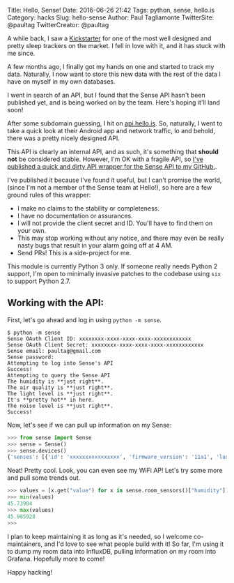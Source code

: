 Title: Hello, Sense!
Date: 2016-06-26 21:42
Tags: python, sense, hello.is
Category: hacks
Slug: hello-sense
Author: Paul Tagliamonte
TwitterSite: @paultag
TwitterCreator: @paultag

A while back, I saw a [Kickstarter](https://www.kickstarter.com/projects/hello/sense-know-more-sleep-better)
for one of the most well designed and pretty sleep trackers on the market. I
fell in love with it, and it has stuck with me since.

A few months ago, I finally got my hands on one and started to track my data.
Naturally, I now want to store this new data with the rest of the data I have
on myself in my own databases.

I went in search of an API, but I found that the Sense API hasn't been published
yet, and is being worked on by the team. Here's hoping it'll land soon!

After some subdomain guessing, I hit on [api.hello.is](https://api.hello.is).
So, naturally, I went to take a quick look at their Android app and network
traffic, lo and behold, there was a pretty nicely designed API.

This API is clearly an internal API, and as such, it's something that
**should not** be considered stable. However, I'm OK with a fragile API,
so [I've published a quick and dirty API wrapper for the Sense API
to my GitHub.](https://github.com/paultag/python-sense).

I've published it because I've found it useful, but I can't promise the world,
(since I'm not a member of the Sense team at Hello!), so here are a few ground
rules of this wrapper:

 - I make no claims to the stability or completeness.
 - I have no documentation or assurances.
 - I will not provide the client secret and ID. You'll have to find them on
   your own.
 - This may stop working without any notice, and there may even be really nasty
   bugs that result in your alarm going off at 4 AM.
 - Send PRs! This is a side-project for me.


This module is currently Python 3 only. If someone really needs Python 2
support, I'm open to minimally invasive patches to the codebase using
`six` to support Python 2.7.

Working with the API:
---------------------

First, let's go ahead and log in using `python -m sense`.

```
$ python -m sense
Sense OAuth Client ID: xxxxxxxx-xxxx-xxxx-xxxx-xxxxxxxxxxxx
Sense OAuth Client Secret: xxxxxxxx-xxxx-xxxx-xxxx-xxxxxxxxxxxx
Sense email: paultag@gmail.com
Sense password: 
Attempting to log into Sense's API
Success!
Attempting to query the Sense API
The humidity is **just right**.
The air quality is **just right**.
The light level is **just right**.
It's **pretty hot** in here.
The noise level is **just right**.
Success!
```

Now, let's see if we can pull up information on my Sense:

```python
>>> from sense import Sense
>>> sense = Sense()
>>> sense.devices()
{'senses': [{'id': 'xxxxxxxxxxxxxxxx', 'firmware_version': '11a1', 'last_updated': 1466991060000, 'state': 'NORMAL', 'wifi_info': {'rssi': 0, 'ssid': 'Pretty Fly for a WiFi (2.4 GhZ)', 'condition': 'GOOD', 'last_updated': 1462927722000}, 'color': 'BLACK'}], 'pills': [{'id': 'xxxxxxxxxxxxxxxx', 'firmware_version': '2', 'last_updated': 1466990339000, 'battery_level': 87, 'color': 'BLUE', 'state': 'NORMAL'}]}
```

Neat! Pretty cool. Look, you can even see my WiFi AP! Let's try some more
and pull some trends out.

```python
>>> values = [x.get("value") for x in sense.room_sensors()["humidity"]][:10]
>>> min(values)
45.73904
>>> max(values)
45.985928
>>> 
```

I plan to keep maintaining it as long as it's needed, so I welcome
co-maintainers, and I'd love to see what people build with it! So far, I'm
using it to dump my room data into InfluxDB, pulling information on my room
into Grafana. Hopefully more to come!

Happy hacking!
